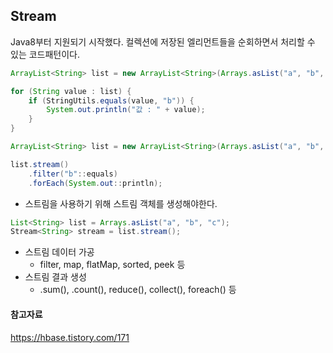 ## Stream

Java8부터 지원되기 시작했다.
컬렉션에 저장된 엘리먼트들을 순회하면서 처리할 수 있는 코드패턴이다.

```java
ArrayList<String> list = new ArrayList<String>(Arrays.asList("a", "b", "c"));

for (String value : list) {
    if (StringUtils.equals(value, "b")) {
        System.out.println("값 : " + value);
    }
}
```

```java
ArrayList<String> list = new ArrayList<String>(Arrays.asList("a", "b", "c"));

list.stream()
    .filter("b"::equals)
    .forEach(System.out::println);
```

- 스트림을 사용하기 위해 스트림 객체를 생성해야한다.

```java
List<String> list = Arrays.asList("a", "b", "c");
Stream<String> stream = list.stream();
```

- 스트림 데이터 가공
  - filter, map, flatMap, sorted, peek 등
- 스트림 결과 생성
  - .sum(), .count(), reduce(), collect(), foreach() 등

#### 참고자료

https://hbase.tistory.com/171
